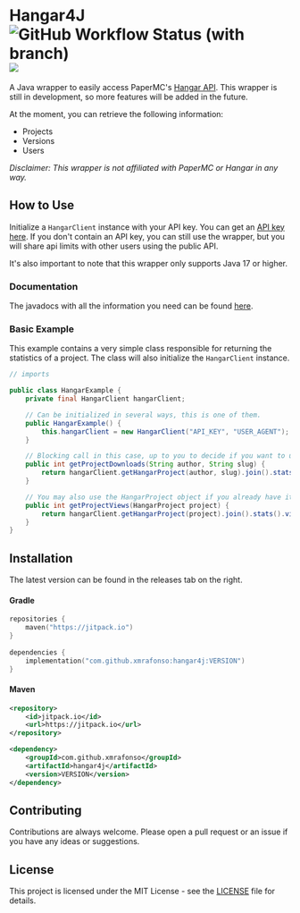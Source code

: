 # Hangar4J ![GitHub Workflow Status (with branch)](https://img.shields.io/github/actions/workflow/status/xMrAfonso/Hangar4J/gradle-test.yml?branch=main) [![](https://jitpack.io/v/xMrAfonso/Hangar4J.svg)](https://jitpack.io/#xMrAfonso/Hangar4J?style=for-the-badge)

A Java wrapper to easily access PaperMC's [Hangar API](https://hangar.papermc.io/api-docs).
This wrapper is still in development, so more features will be added in the future.

At the moment, you can retrieve the following information:
* Projects
* Versions
* Users

*Disclaimer: This wrapper is not affiliated with PaperMC or Hangar in any way.*
## How to Use
Initialize a ```HangarClient``` instance with your API key. You can get an [API key here](https://hangar.papermc.io/auth/settings/api-keys).
If you don't contain an API key, you can still use the wrapper, but you will share api limits with other users using the public API.

It's also important to note that this wrapper only supports Java 17 or higher.

### Documentation
The javadocs with all the information you need can be found [here](https://javadoc.jitpack.io/com/github/xmrafonso/hangar4j/1.2.1/javadoc/).

### Basic Example
This example contains a very simple class responsible for returning the statistics of a project.
The class will also initialize the ```HangarClient``` instance.

```java
// imports

public class HangarExample {
    private final HangarClient hangarClient;

    // Can be initialized in several ways, this is one of them.
    public HangarExample() {
        this.hangarClient = new HangarClient("API_KEY", "USER_AGENT");
    }

    // Blocking call in this case, up to you to decide if you want to use non-blocking or blocking.
    public int getProjectDownloads(String author, String slug) {
        return hangarClient.getHangarProject(author, slug).join().stats().downloads();
    }

    // You may also use the HangarProject object if you already have it.
    public int getProjectViews(HangarProject project) {
        return hangarClient.getHangarProject(project).join().stats().views();
    }
}
```    

## Installation

The latest version can be found in the releases tab on the right.
#### Gradle
```kt
repositories {
    maven("https://jitpack.io")
}
        
dependencies {
    implementation("com.github.xmrafonso:hangar4j:VERSION")
}
```

#### Maven
```xml
<repository>
    <id>jitpack.io</id>
    <url>https://jitpack.io</url>
</repository>
```  
```xml
<dependency>
    <groupId>com.github.xmrafonso</groupId>
    <artifactId>hangar4j</artifactId>
    <version>VERSION</version>
</dependency>
```

## Contributing

Contributions are always welcome. Please open a pull request or an issue if you have any ideas or suggestions.

## License

This project is licensed under the MIT License - see the [LICENSE](https://github.com/xMrAfonso/Hangar4J/blob/main/LICENSE) file for details.